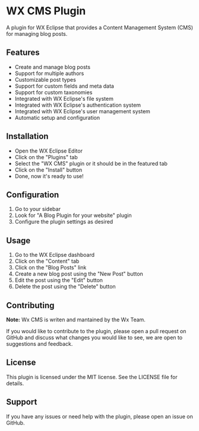 # WX CMS Plugin

A plugin for WX Eclipse that provides a Content Management System (CMS) for managing blog posts.

## Features

* Create and manage blog posts
* Support for multiple authors
* Customizable post types
* Support for custom fields and meta data
* Support for custom taxonomies
* Integrated with WX Eclipse's file system
* Integrated with WX Eclipse's authentication system
* Integrated with WX Eclipse's user management system
* Automatic setup and configuration

## Installation

- Open the WX Eclipse Editor
- Click on the "Plugins" tab
- Select the "WX CMS" plugin or it should be in the featured tab
- Click on the "Install" button
- Done, now it's ready to use!

## Configuration

1. Go to your sidebar
2. Look for "A Blog Plugin for your website" plugin
3. Configure the plugin settings as desired

## Usage

1. Go to the WX Eclipse dashboard
2. Click on the "Content" tab
3. Click on the "Blog Posts" link
4. Create a new blog post using the "New Post" button
5. Edit the post using the "Edit" button
6. Delete the post using the "Delete" button

## Contributing

<b>Note:</b> Wx CMS is writen and mantained by the Wx Team.

If you would like to contribute to the plugin, please open a pull request on GitHub and discuss what changes you would like to see,
we are open to suggestions and feedback.

## License

This plugin is licensed under the MIT license. See the LICENSE file for details.

## Support

If you have any issues or need help with the plugin, please open an issue on GitHub.